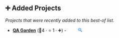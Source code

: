## ➕ Added Projects

_Projects that were recently added to this best-of list._

- <b><a href="https://gabrioliv.github.io/garden/">QA Garden</a></b> (🥉4 ·  ⭐ 1 · ➕) -  <code><img src="https://raw.githubusercontent.com/lyz-code/best-of-digital-gardens/main/.icons/programming.png" style="display:inline;" width="13" height="13"></code> <code><img src="https://raw.githubusercontent.com/lyz-code/best-of-digital-gardens/main/.icons/time-management.png" style="display:inline;" width="13" height="13"></code> <code><img src="https://raw.githubusercontent.com/lyz-code/best-of-digital-gardens/main/.icons/qa.png" style="display:inline;" width="13" height="13"></code>


